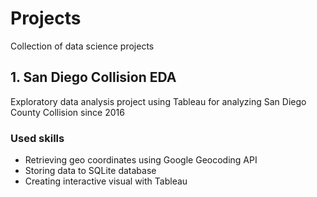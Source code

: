 # Projects
Collection of data science projects

## 1. San Diego Collision EDA
Exploratory data analysis project using Tableau for analyzing San Diego County Collision since 2016

### Used skills
- Retrieving geo coordinates using Google Geocoding API
- Storing data to SQLite database
- Creating interactive visual with Tableau
